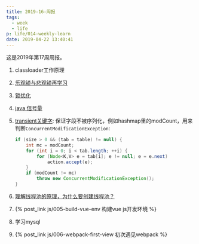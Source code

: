 ```yaml
---
title: 2019-16-周报
tags:
  - week
  - life
p: life/014-weekly-learn
date: 2019-04-22 13:40:41
---
```


这是2019年第17周周报。

1. classloader工作原理

2. [乐观锁与悲观锁再学习](https://juejin.im/post/5b4977ae5188251b146b2fc8)

3. [锁优化](https://blog.csdn.net/StackFlow/article/details/79455880)

4. [java 信号量](https://www.cnblogs.com/whgw/archive/2011/09/29/2195555.html)

5. [transient关键字](https://www.cnblogs.com/chenpi/p/6185773.html):
    保证字段不被序列化，例如hashmap里的modCount，用来判断`ConcurrentModificationException`:
    ```java
    if (size > 0 && (tab = table) != null) {
        int mc = modCount;
        for (int i = 0; i < tab.length; ++i) {
            for (Node<K,V> e = tab[i]; e != null; e = e.next)
                action.accept(e);
        }
        if (modCount != mc)
            throw new ConcurrentModificationException();
    }
    ```
5. [理解线程池的原理，为什么要创建线程池？](https://blog.csdn.net/xiongyouqiang/article/details/79456030)

6. {% post_link js/005-build-vue-env 构建vue js开发环境 %}

7. 学习mysql

8. {% post_link js/006-webpack-first-view 初次遇见webpack %}



